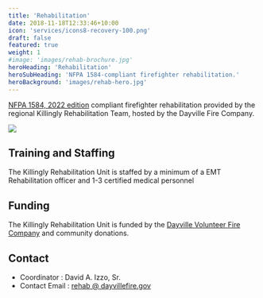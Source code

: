 ```yaml
---
title: 'Rehabilitation'
date: 2018-11-18T12:33:46+10:00
icon: 'services/icons8-recovery-100.png'
draft: false
featured: true
weight: 1
#image: 'images/rehab-brochure.jpg'
heroHeading: 'Rehabilitation'
heroSubHeading: 'NFPA 1584-compliant firefighter rehabilitation.'
heroBackground: 'images/rehab-hero.jpg'
---
```


[NFPA 1584, 2022 edition](https://link.nfpa.org/free-access/publications/1584/2022) compliant firefighter rehabilitation provided by the regional Killingly Rehabilitation Team, hosted by the Dayville Fire Company.

![](/images/rehab-brochure.jpg)

## Training and Staffing

The Killingly Rehabilitation Unit is staffed by a minimum of a EMT Rehabilitation officer and 1-3 certified medical personnel

## Funding

The Killingly Rehabilitation Unit is funded by the [Dayville Volunteer Fire Company](/about/club/) and community donations.

## Contact

* Coordinator : David A. Izzo, Sr.
* Contact Email : [rehab @ dayvillefire.gov](mailto:rehab@dayvillefire.gov)